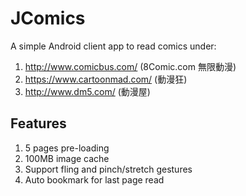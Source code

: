 # JComics

A simple Android client app to read comics under:
1. http://www.comicbus.com/ (8Comic.com 無限動漫)
2. https://www.cartoonmad.com/ (動漫狂)
3. http://www.dm5.com/ (動漫屋)

## Features
1. 5 pages pre-loading
2. 100MB image cache
3. Support fling and pinch/stretch gestures
4. Auto bookmark for last page read 
